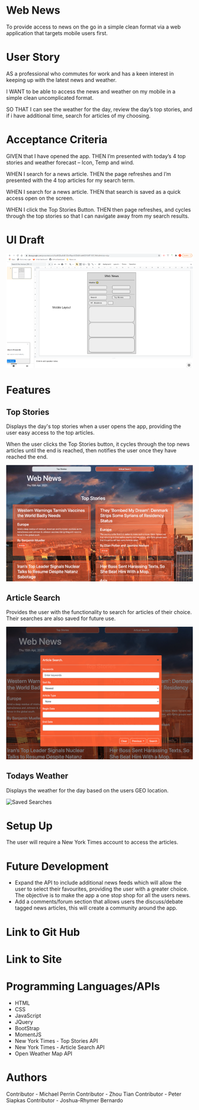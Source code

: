 # Web News

To provide access to news on the go in a simple clean format via a web application that targets mobile users first.

# User Story

AS a professional who commutes for work and has a keen interest in keeping up with the latest news and weather.

I WANT to be able to access the news and weather on my mobile in a simple clean uncomplicated format.

SO THAT I can see the weather for the day, review the day’s top stories, and if i have additional time, search for articles of my choosing.


# Acceptance Criteria

GIVEN that I have opened the app.
THEN I’m presented with today’s 4 top stories and weather forecast – Icon, Temp and wind.

WHEN I search for a news article.
THEN the page refreshes and I’m presented with the 4 top articles for my search term.

WHEN I search for a news article.
THEN that search is saved as a quick access open on the screen.

WHEN I click the Top Stories Button.
THEN then page refreshes, and cycles through the top stories so that I can navigate away from my search results. 

# UI Draft

![UI Draft](assets/images/draftUI.png)

# Features

## Top Stories

Displays the day's top stories when a user opens the app, providing the user easy access to the top articles.

When the user clicks the Top Stories button, it cycles through the top news articles until the end is reached, then notifies the user once they have reached the end. 

![Top Stories](assets/images/TopStories.png)

## Article Search

Provides the user with the functionality to search for articles of their choice. Their searches are also saved for future use.

![Saved Searches](assets/images/ArticleSearch.png)

## Todays Weather

Displays the weather for the day based on the users GEO location.

![Saved Searches](assets/images/saved.png)

# Setup Up

The user will require a New York Times account to access the articles.

# Future Development

* Expand the API to include additional news feeds which will allow the user to select their favourites, providing the user with a greater choice. The objective is to make the app a one stop shop for all the users news.
* Add a comments/forum section that allows users the discuss/debate tagged news articles, this will create a community around the app.

# Link to Git Hub


# Link to Site


# Programming Languages/APIs

* HTML
* CSS
* JavaScript
* JQuery
* BootStrap
* MomentJS
* New York Times - Top Stories API
* New York Times - Article Search API
* Open Weather Map API

# Authors
Contributor - Michael Perrin
Contributor - Zhou Tian
Contributor - Peter Siapkas
Contributor - Joshua-Rhymer Bernardo
